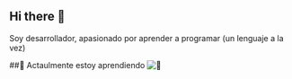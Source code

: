 ## Hi there 👋
Soy desarrollador, apasionado por aprender a programar (un lenguaje a la vez)

##🌱 Actaulmente estoy aprendiendo
![🌱](https://github-readme-stats.vercel.app/api/top-langs/?username=JonathanAlonzo&layout=compact)

<!--
**JonathanAlonzo/JonathanAlonzo** is a ✨ _special_ ✨ repository because its `README.md` (this file) appears on your GitHub profile.

Here are some ideas to get you started:

- 🔭 I’m currently working on ...
- 🌱 I’m currently learning ...
- 👯 I’m looking to collaborate on ...
- 🤔 I’m looking for help with ...
- 💬 Ask me about ...
- 📫 How to reach me: ...
- 😄 Pronouns: ...
- ⚡ Fun fact: ...
-->
